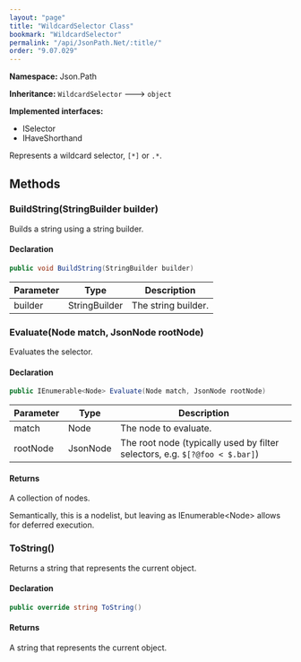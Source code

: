 ```yaml
---
layout: "page"
title: "WildcardSelector Class"
bookmark: "WildcardSelector"
permalink: "/api/JsonPath.Net/:title/"
order: "9.07.029"
---
```

**Namespace:** Json.Path

**Inheritance:**
`WildcardSelector`
 🡒 
`object`

**Implemented interfaces:**

- ISelector
- IHaveShorthand

Represents a wildcard selector, `[*]` or `.*`.

## Methods

### BuildString(StringBuilder builder)

Builds a string using a string builder.

#### Declaration

```c#
public void BuildString(StringBuilder builder)
```

| Parameter | Type | Description |
|---|---|---|
| builder | StringBuilder | The string builder. |


### Evaluate(Node match, JsonNode rootNode)

Evaluates the selector.

#### Declaration

```c#
public IEnumerable<Node> Evaluate(Node match, JsonNode rootNode)
```

| Parameter | Type | Description |
|---|---|---|
| match | Node | The node to evaluate. |
| rootNode | JsonNode | The root node (typically used by filter selectors, e.g. `$[?@foo < $.bar]`) |


#### Returns

A collection of nodes.
            
Semantically, this is a nodelist, but leaving as IEnumerable&lt;Node&gt; allows for deferred execution.

### ToString()

Returns a string that represents the current object.

#### Declaration

```c#
public override string ToString()
```


#### Returns

A string that represents the current object.

